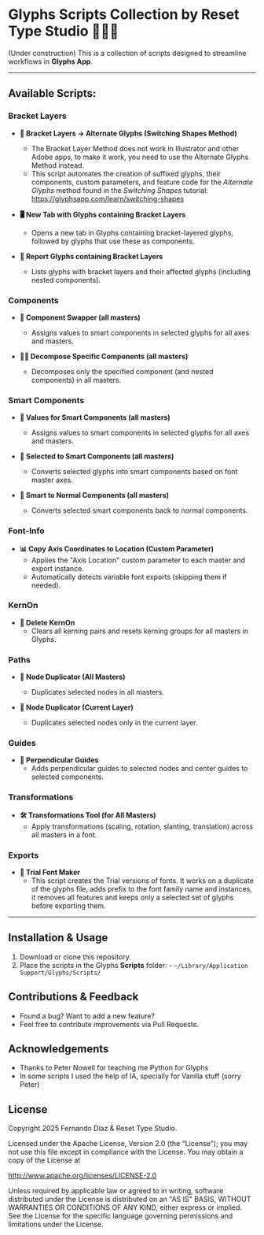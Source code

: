 # Glyphs Scripts Collection by Reset Type Studio 🧑🏻‍💻

(Under construction) This is a collection of scripts designed to streamline workflows in **Glyphs App**. 

---
  
## **Available Scripts:**
 
### **Bracket Layers**

- **💫 Bracket Layers → Alternate Glyphs (Switching Shapes Method)**
  - The Bracket Layer Method does not work in Illustrator and other Adobe apps, to make it work, you need to use the Alternate Glyphs Method instead.
  - This script automates the creation of suffixed glyphs, their components, custom parameters, and feature code for the *Alternate Glyphs* method found in the *Switching Shapes* tutorial: https://glyphsapp.com/learn/switching-shapes

- **🖥️ New Tab with Glyphs containing Bracket Layers**
  - Opens a new tab in Glyphs containing bracket-layered glyphs, followed by glyphs that use these as components.

- **📄 Report Glyphs containing Bracket Layers**
  - Lists glyphs with bracket layers and their affected glyphs (including nested components).

### **Components**

- **🔁 Component Swapper (all masters)**
  - Assigns values to smart components in selected glyphs for all axes and masters.
    
- **⛓️‍💥 Decompose Specific Components (all masters)**
  - Decomposes only the specified component (and nested components) in all masters.

### **Smart Components**

- **🔢 Values for Smart Components (all masters)**
  - Assigns values to smart components in selected glyphs for all axes and masters.
    
- **🧠 Selected to Smart Components (all masters)**
  - Converts selected glyphs into smart components based on font master axes.
 
- **🤯 Smart to Normal Components (all masters)**
  - Converts selected smart components back to normal components.

### **Font-Info**

- **📊 Copy Axis Coordinates to Location (Custom Parameter)**
  - Applies the "Axis Location" custom parameter to each master and export instance.
  - Automatically detects variable font exports (skipping them if needed).

### **KernOn**
- **🧨 Delete KernOn**
  - Clears all kerning pairs and resets kerning groups for all masters in Glyphs.

### **Paths**

- **🔘 Node Duplicator (All Masters)**
  - Duplicates selected nodes in all masters.

- **🔘 Node Duplicator (Current Layer)**
  - Duplicates selected nodes only in the current layer.

### **Guides**

- **📐 Perpendicular Guides**
  - Adds perpendicular guides to selected nodes and center guides to selected components.

### **Transformations**

- **🛠️ Transformations Tool (for All Masters)**
  - Apply transformations (scaling, rotation, slanting, translation) across all masters in a font.
 
### **Exports**

- **🎁 Trial Font Maker**
  - This script creates the Trial versions of fonts. It works on a duplicate of the glyphs file, adds prefix to the font family name and instances, it removes all features and keeps only a selected set of glyphs before exporting them. 

---

## Installation & Usage
1. Download or clone this repository.
2. Place the scripts in the Glyphs **Scripts** folder: - `~/Library/Application Support/Glyphs/Scripts/`

## Contributions & Feedback
- Found a bug? Want to add a new feature? 
- Feel free to contribute improvements via Pull Requests.

## Acknowledgements
- Thanks to Peter Nowell for teaching me Python for Glyphs 
- In some scripts I used the help of IA, specially for Vanilla stuff (sorry Peter)

## License
Copyright 2025 Fernando Díaz & Reset Type Studio.

Licensed under the Apache License, Version 2.0 (the "License"); you may not use this file except in compliance with the License. You may obtain a copy of the License at 

http://www.apache.org/licenses/LICENSE-2.0

Unless required by applicable law or agreed to in writing, software distributed under the License is distributed on an "AS IS" BASIS, WITHOUT WARRANTIES OR CONDITIONS OF ANY KIND, either express or implied. See the License for the specific language governing permissions and limitations under the License.
